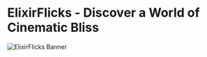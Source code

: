 # ElixirFlicks - Discover a World of Cinematic Bliss

![ElixirFlicks Banner](https://drive.google.com/file/d/1xYSOFWfjuIsTCHqWOxcOzV8VBtByV06d/view?usp=sharing)
